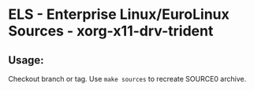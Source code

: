 # ELS - Enterprise Linux/EuroLinux Sources - xorg-x11-drv-trident
 
## Usage:
  Checkout branch or tag. Use `make sources` to recreate  SOURCE0 archive.
